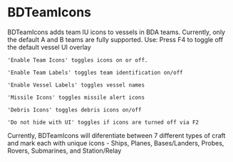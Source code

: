 # BDTeamIcons
BDTeamIcons adds team IU icons to vessels in BDA teams. Currently, only the default A and B teams are fully supported.
Use:
	Press F4 to toggle off the default vessel UI overlay
	
	'Enable Team Icons' toggles icons on or off.
	
	'Enable Team Labels' toggles team identification on/off
	
	'Enable Vessel Labels' toggles vessel names
	
	'Missile Icons' toggles missile alert icons
	
	'Debris Icons' toggles debris icons on/off
	
	'Do not hide with UI' toggles if icons are turned off via F2 
	

Currently, BDTeamIcons will diferentiate between 7 different types of craft and mark each with unique icons - 
Ships, Planes, Bases/Landers, Probes, Rovers, Submarines, and Station/Relay
